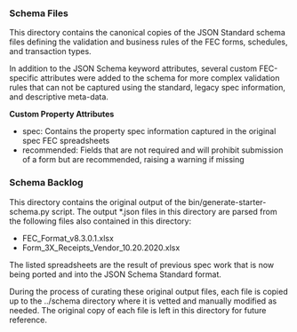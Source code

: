 ### Schema Files

This directory contains the canonical copies of the JSON Standard schema files
defining the validation and business rules of the FEC forms, schedules, and
transaction types.

In addition to the JSON Schema keyword attributes, several custom FEC-specific
attributes were added to the schema for more complex validation rules that
can not be captured using the standard, legacy spec information, and descriptive
meta-data.

**Custom Property Attributes**
- spec: Contains the property spec information captured in the original spec FEC spreadsheets
- recommended: Fields that are not required and will prohibit submission of a form but are recommended, raising a warning if missing

### Schema Backlog

This directory contains the original output of the bin/generate-starter-schema.py
script. The output *.json files in this directory are parsed from the following
files also contained in this directory:

- FEC_Format_v8.3.0.1.xlsx
- Form_3X_Receipts_Vendor_10.20.2020.xlsx

The listed spreadsheets are the result of previous spec work that is now being
ported and into the JSON Schema Standard format.

During the process of curating these original output files, each file is copied
up to the ../schema directory where it is vetted and manually modified as
needed. The original copy of each file is left in this directory for future
reference.
